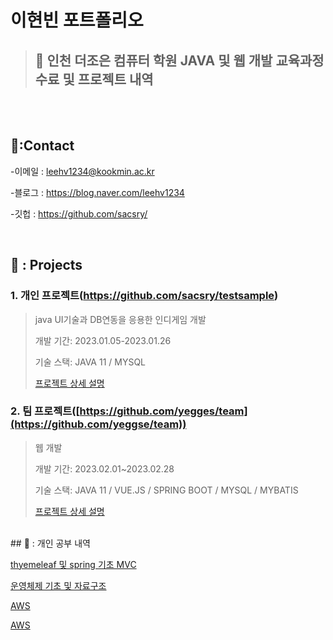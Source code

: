 # 이현빈 포트폴리오
>## 📌 인천 더조은 컴퓨터 학원 JAVA 및 웹 개발 교육과정 수료 및 프로젝트 내역

</br>



</br>

## 📌:Contact
-이메일 : leehv1234@kookmin.ac.kr
>
-블로그 : https://blog.naver.com/leehv1234
>
-깃헙 : https://github.com/sacsry/
>
</br>



## 📌 : Projects
### 1. 개인 프로젝트(https://github.com/sacsry/testsample)
> java UI기술과 DB연동을 응용한 인디게임 개발
> 
> 개발 기간: 2023.01.05-2023.01.26
> 
> 기술 스택: JAVA 11 / MYSQL
> 
> [프로젝트 상세 설명](https://github.com/sacsry/testsample)

### 2. 팀 프로젝트([https://github.com/yegges/team](https://github.com/yeggse/team))
> 웹 개발
> 
> 개발 기간: 2023.02.01~2023.02.28
> 
> 기술 스택: JAVA 11 / VUE.JS / SPRING BOOT / MYSQL / MYBATIS 
> 
> [프로젝트 상세 설명](https://github.com/yeggse/team)

</br>
## 📌 : 개인 공부 내역

[thyemeleaf 및 spring 기초 MVC](https://www.inflearn.com/course/%EC%8A%A4%ED%94%84%EB%A7%81-%EC%9E%85%EB%AC%B8-%EC%8A%A4%ED%94%84%EB%A7%81%EB%B6%80%ED%8A%B8/dashboard)
>
[운영체제 기초 및 자료구조 ](https://www.inflearn.com/course/%ED%98%BC%EC%9E%90-%EA%B3%B5%EB%B6%80%ED%95%98%EB%8A%94-%EC%BB%B4%ED%93%A8%ED%84%B0%EA%B5%AC%EC%A1%B0-%EC%9A%B4%EC%98%81%EC%B2%B4%EC%A0%9C/dashboard)
>
[AWS](https://www.inflearn.com/course/aws-2/dashboard)
>
[AWS](https://www.inflearn.com/course/aws-%EC%95%84%EB%A7%88%EC%A1%B4-%EC%9B%B9%EC%84%9C%EB%B9%84%EC%8A%A4-%EA%B0%80%EC%9E%85%EB%B6%80%ED%84%B0-%ED%99%9C%EC%9A%A9%EA%B9%8C%EC%A7%80/dashboard)
